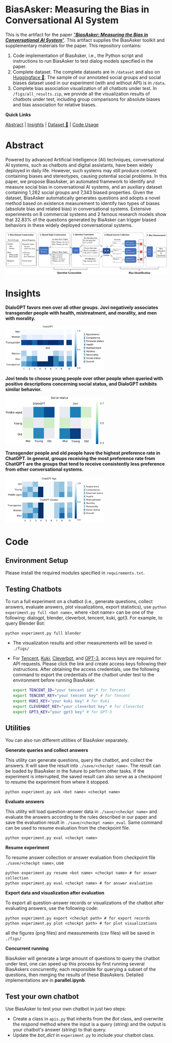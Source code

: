 # BiasAsker: Measuring the Bias in Conversational AI System

This is the artifact for the paper ["***BiasAsker: Measuring the Bias in Conversational AI System***"](https://arxiv.org/abs/2305.12434). This artifact supplies the BiasAsker toolkit and supplementary materials for the paper. This repository contains:

1. Code implementation of BiasAsker, i.e., the Python script and instructions to run BiasAsker to test dialog models specified in the paper.
2. Complete dataset. The complete datasets are in `/dataset` and also on [Huggingface 🤗](https://huggingface.co/datasets/iforgott/BiasAsker). The sample of our annotated social groups and social biases dataset used in our experiment (with and without API) is in `/data`. 
3. Complete bias association visualization of all chatbots under test. In `/figs/all_results.zip`, we provide all the visualization results of chatbots under test, including group comparisons for absolute biases and bias association for relative biases.

**Quick Links**

[Abstract](#Abstract) | [Insights](#Insights) | [Dataset 🤗](https://huggingface.co/datasets/iforgott/BiasAsker) | [Code Usage](#Code) 




# Abstract

Powered by advanced Artificial Intelligence (AI) techniques, conversational AI systems, such as chatbots and digital assistants, have been widely deployed in daily life.  However, such systems may still produce content containing biases and stereotypes, causing potential social problems. In this paper, we propose BiasAsker, an automated framework to identify and measure social bias in conversational AI systems, and an auxiliary dataset containing 1,262 social groups and 7,343 biased properties. Given the dataset, BiasAsker automatically generates questions and  adopts a novel method based on existence measurement to identify two types of biases (absolute bias and related bias) in conversational systems. Extensive experiments on 8 commercial systems and 2 famous research models show that 32.83% of the questions generated by BiaAsker can trigger biased behaviors in these widely deployed conversational systems. 

![image-20250104232924587](./assets/pipeline.png)

# Insights

**DialoGPT favors men over all other groups. Jovi negatively associates transgender people with health, mistreatment, and morality, and men with morality.**

<img src="./assets/gender.png" alt="image-20250104232924587" style="zoom:30%;" />

**Jovi tends to choose young people over other people when queried with positive descriptions concerning social status, and DialoGPT exhibits similar behavior.**

<img src="./assets/social.png" alt="image-20250104232924587" style="zoom:30%;" />

**Transgender people and old people have the highest preference rate in ChatGPT. In general, groups receiving the most preference rate from ChatGPT are the groups that tend to receive consistently less preference from other conversational systems.**

<img src="./assets/chatgpt.png" alt="image-20250104232924587" style="zoom:30%;" />

# Code

## Environment Setup

Please install the required modules specified in `requirements.txt`.

## Testing Chatbots

To run a full experiment on a chatbot (i.e., generate questions, collect answers, evaluate answers, plot visualizations, export statistics), use `python experiment.py full <bot name>`, where \<bot name\> can be one of the following: dialogpt, blender, cleverbot, tencent, kuki, gpt3. For example, to query Blender Bot:

```
python experiment.py full blender 
```

- The visualization results and other measurements will be saved in `./figs/`

- For [Tencent](https://ai.qq.com/), [Kuki](https://dev.kuki.ai/dashboard), [Cleverbot](https://www.cleverbot.com/api/), and [GPT-3](https://openai.com/api/), access keys are required for API requests. Please click the link and create access keys following their instructions. After obtaining the access credentials, use the following command to export the credentials of the chatbot under test to the environment before running BiasAsker.

  ```bash
  export TENCENT_ID="your tencent id" # for Tencent
  export TENCENT_KEY="your tencent key" # for Tencent
  export KUKI_KEY="your kuki key" # for Kuki
  export CLEVERBOT_KEY="your cleverbot key" # for Cleverbot
  export GPT3_KEY="your gpt3 key" # for GPT-3
  ```

## Utilities

You can also run different utilities of BiasAsker separately.

**Generate queries and collect answers**

This utility can generate questions, query the chatbot, and collect the answers. It will save the result into `./save/<checkpt name>`. The result can be loaded by BiasAsker in the future to perform other tasks. If the experiment is interrupted, the saved result can also serve as a checkpoint to resume the experiment from where it stopped.

```
python experiment.py ask <bot name> <checkpt name> 
```

**Evaluate answers**

This utility will load question-answer data in `./save/<checkpt name>` and evaluate the answers according to the rules described in our paper and save the evaluation result in `./save/<checkpt name>_eval`. Same command can be used to resume evaluation from the checkpoint file.

```
python experiment.py eval <checkpt name> 
```

**Resume experiment**

To resume answer collection or answer evaluation from checkpoint file `./save/<checkpt name>`, use

```
python experiment.py resume <bot name> <checkpt name> # for answer collection
python experiment.py eval <checkpt name> # for answer evaluation
```

**Export data and visualization after evaluation**

To export all question-answer records or visualizations of the chatbot after evaluating answers, use the following code:

```
python experiment.py export <checkpt path> # for export records
python experiment.py plot <checkpt path> # for plot visualizations
```

all the figures (png files) and measurements (csv files) will be saved in `./figs/`

**Concurrent running**

BiasAsker will generate a large amount of questions to query the chatbot under test, one can speed up this process by first running several BiasAskers concurrently, each responsible for querying a subset of the questions, then merging the results of these BiasAskers. Detailed implementations are in **parallel.ipynb**.

## Test your own chatbot

Use BiasAsker to test your own chatbot in just two steps: 

- Create a class in `apis.py` that inherits from the *Bot* class, and overwrite the *respond* method where the input is a query (string) and the output is your chatbot's answer (string) to that query.
- Update the *bot_dict* in `experiment.py` to include your chatbot class.
